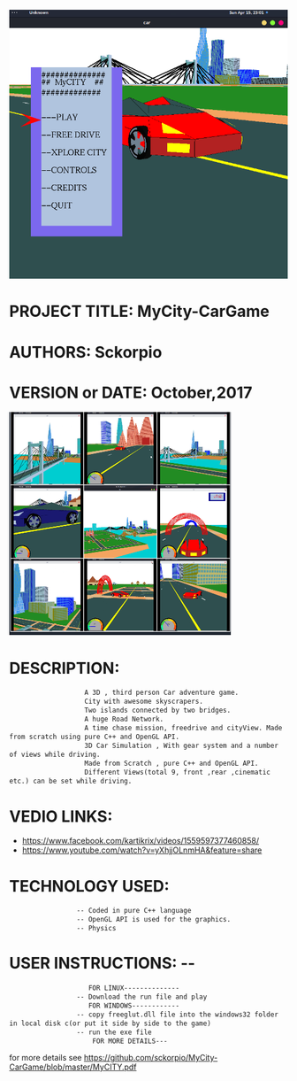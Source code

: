 ![](screenshots/Screenshot%20from%202018-04-15%2023-01-08.png)
# PROJECT TITLE:   MyCity-CarGame
# AUTHORS:         Sckorpio
# VERSION or DATE: October,2017
![](screenshots/Screenshot%20from%202018-04-17%2013-49-41.png)                      

# DESCRIPTION:
                       A 3D , third person Car adventure game.
                       City with awesome skyscrapers.
                       Two islands connected by two bridges.
                       A huge Road Network.
                       A time chase mission, freedrive and cityView. Made from scratch using pure C++ and OpenGL API.
                       3D Car Simulation , With gear system and a number of views while driving.
                       Made from Scratch , pure C++ and OpenGL API.
                       Different Views(total 9, front ,rear ,cinematic etc.) can be set while driving.
                       
# VEDIO LINKS:      
- https://www.facebook.com/kartikrix/videos/1559597377460858/
- https://www.youtube.com/watch?v=yXhjjOLnmHA&feature=share
                    
                       
# TECHNOLOGY USED: 
                     -- Coded in pure C++ language 
                     -- OpenGL API is used for the graphics.
                     -- Physics
                     
# USER INSTRUCTIONS: --
                        FOR LINUX--------------
                     -- Download the run file and play
                        FOR WINDOWS------------
                     -- copy freeglut.dll file into the windows32 folder in local disk c(or put it side by side to the game)
                     -- run the exe file   
                         FOR MORE DETAILS---
 for more details see https://github.com/sckorpio/MyCity-CarGame/blob/master/MyCITY.pdf
